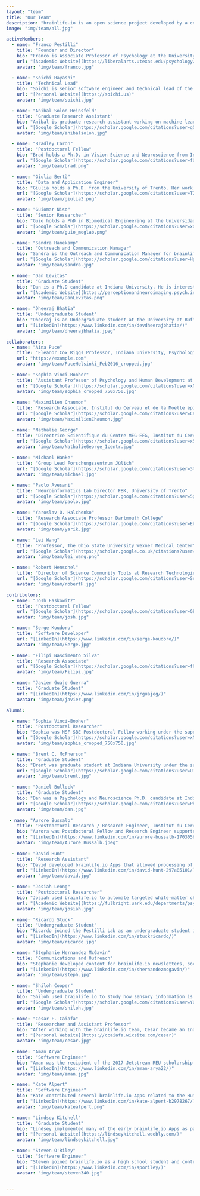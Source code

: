```yaml
---
layout: "team"
title: "Our Team"
description: "brainlife.io is an open science project developed by a community of scientists and engineers."
image: "img/team/all.jpg"

activeMembers:
  - name: "Franco Pestilli"
    title: "Founder and Director"
    bio: "Franco is Associate Professor of Psychology at the University of Texas, Austin. Franco holds a Ph.D. from New York University and a Laurea *Summa Cum Laude* from the University of Rome La Sapienza. Franco trained as a Postdoctoral Researcher at Columbia University, Stanford University and RIKEN BRain Science Institute. Franco's research spans across psychology, computer science and neuroscience. He is a Fellow of the Association for Psychological Science and Psychonomics Society and has received a Microsoft Investigator Fellowship and Janet Taylor Spence Award. Franco is working supported by the BRAIN initiaitve to advance the Brain Imaging Data Structure (BIDS) so to describe brain connectivity and network data. Franco loves running, hiking, rock climbing, mountain biking and motorcycles."
    url: "[Academic Website](https://liberalarts.utexas.edu/psychology/faculty/fp4834)"
    avatar: "img/team/franco.jpg"

  - name: "Soichi Hayashi"
    title: "Technical Lead"
    bio: "Soichi is senior software engineer and technical lead of the brainlife.io platform. His passion is to make supercomputers easier to use by researchers and scientists. He graduated with a B.S. in computer science and physics from Henderson State University and worked for Acxiom as a software engineer providing business intelligence and analytics solutions to various fortune 500 companies such as Discover, Citigroup, Dell/EMC. He joined Indiana University in 2008 to work for the Open Science Grid and joined the brainlife.io team in 2017. Soichi likes drawing portraits, playing guitar and cooking."
    url: "[Personal Website](https://soichi.us)"
    avatar: "img/team/soichi.jpg"

  - name: "Anibal Solon Heinsfeld"
    title: "Graduate Research Assistant"
    bio: "Anibal is graduate research assistant working on machine learning methods applied to neuroscience data. He joined the University of Texas at Austin in 2019 and the brainlife.io team in 2021. Anibal is currently developing methods to improve the accuracy with whcih we can map brain networks. Anibal has contributed to several open-source projects (such as [C-PAC](https://fcp-indi.github.io/), [OpenNeuro](https://openneuro.org/), and [BrainBox](https://brainbox.pasteur.fr/)). Anibal loves working on computer systems and infrastructure and is programming geek."
    url: "[Google Scholar](https://scholar.google.com/citations?user=gQdfws4AAAAJ&hl=en&oi=ao)"
    avatar: "img/team/anibalsolon.jpg"

  - name: "Bradley Caron"
    title: "Postdoctoral Fellow"
    bio: "Brad holds a Ph.D. in Vision Science and Neuroscience from Indiana University. His research focusses on the integration of neuroimaging data modalities and machine learning to understand concussion and human vision. Brad has used Brainlife to publish multiple datasets and has developed several data preprocessing Apps. Brad has also written tutorials that introduce how to use Brainlife and core Python Notebooks templates that demonstrate how to apply statistical methods data preprocessed on brainlife. Brad is passionate about science, sports, and civil rights."
    url: "[Google Scholar](https://scholar.google.com/citations?user=fU9K6GgAAAAJ&hl=en)"
    avatar: "img/team/brad.png"

  - name: "Giulia Bertò"
    title: "Data and Application Engineer"
    bio: "Giulia holds a Ph.D. from the University of Trento. Her work focuses on the application of machine learning methods to Neuroscience data and concussion research. She is devoted to Open Science and contributes to brainlife.io by developing Apps for neuroimaging data analysis and machine learning. Giulia enjoys the mountains, hiking, traveling, and cooking."
    url: "[Google Scholar](https://scholar.google.com/citations?user=T2CydDUAAAAJ&hl=en)"
    avatar: "img/team/giulia3.png"

  - name: "Guiomar Niso"
    title: "Senior Researcher"
    bio: "Guio holds a PhD in Biomedical Engineering at the Universidad Politécnica de Madrid and has been a Postdoctoral Researcher both at the Montreal Neurological Institute, McGill University and Indiana University. Guio uses neuroimaging to study healthy and diseased brain states. Guio is interested in understanding brain dynamics and its underlying mechanisms using electrophysiology. Guio contributes to multiple open science initiatives, for example the Open MEG Archive (OMEGA), open software platform such as brainlife.io, Brainstorm, and Hermes and open data standards such us the Brain Imaging Data Structure (BIDS)."
    url: "[Google Scholar](https://scholar.google.com/citations?user=xqxSCSkAAAAJ)"
    avatar: "img/team/guio_meglab.png"

  - name: "Sandra Hanekamp"
    title: "Outreach and Communication Manager"
    bio: "Sandra is the Outreach and Communication Manager for brainlife.io. She holds a B.A. in Neurolinguistics, an M.A. in Clinical Neuropsychology, and a Ph.D. in Cognitive and Perceptual Neuroscience from the University of Groningen. Before joining the brainlife.io team Sandra worked as Postdoctoral fellow at Harvard Medical School. Sandra likes spending time outdoors, water sports and glamour."
    url: "[Google Scholar](https://scholar.google.com/citations?user=HpFvfUsAAAAJ&hl=en&oi=ao)"
    avatar: "img/team/sandra.jpg"

  - name: "Dan Levitas"
    title: "Graduate Student"
    bio: "Dan is a Ph.D candidate at Indiana University. He is interested in using functional MRI methodologies to examine how visual salience can impact perception and decision making. Additionally, he is interested in open science and developing tools to increase transparency and reproducibility in the neuroimaging field."
    url: "[Academic Website](https://perceptionandneuroimaging.psych.indiana.edu/people/daniellevitas.html)"
    avatar: "img/team/DanLevitas.png"

  - name: "Dheeraj Bhatia"
    title: "Undergraduate Student"
    bio: "Dheeraj is an Undergraduate student at the University at Buffalo. He has been working with brainlife.io since 2020 working with the Microsoft Academic Graph, Azure Cloud and to help improving the user interface. Along with a passion for programming Dheeraj has experience with social media marketing and traffic acquisition. He is interested in open source code and neuroscience research."
    url: "[LinkedIn](https://www.linkedin.com/in/devdheerajbhatia/)"
    avatar: "img/team/dheerajbhatia.jpeg"

collaborators:
  - name: "Aina Puce"
    title: "Eleanor Cox Riggs Professor, Indiana University, Psychological and Brain Sciences"
    url: "https://example.com"
    avatar: "img/team/PuceHelsinki_Feb2016_cropped.jpg"

  - name: "Sophia Vinci-Booher"
    title: "Assistant Professor of Psychology and Human Development at the Peabody College of Education and Human Development, Vanderbilt University"
    url: "[Google Scholar](https://scholar.google.com/citations?user=xNYnb6wAAAAJ&hl=en)"
    avatar: "img/team/sophia_cropped_750x750.jpg"
 
  - name: "Maximilien Chaumon"
    title: "Research Associate, Institut du Cerveau et de la Moelle épinière (ICM), Sorbone University"
    url: "[Google Scholar](https://scholar.google.com/citations?user=C81NXEkAAAAJ&hl=en)"
    avatar: "img/team/MaximilienChaumon.jpg"

  - name: "Nathalie George"
    title: "Directrice Scientifique du Centre MEG-EEG, Institut du Cerveau et de la Moelle Epiniere (ICM), Sorbonne Université"
    url: "[Google Scholar](https://scholar.google.com/citations?user=x5NORzMAAAAJ&hl=en&oi=ao)"
    avatar: "img/team/NathalieGeorge_1centr.jpg"
    
  - name: "Michael Hanke"
    title: "Group Lead Forschungszentrum Jülich"
    url: "[Google Scholar](https://scholar.google.com/citations?user=3tT7QQ8AAAAJ&hl=en)"
    avatar: "img/team/michael.jpg"

  - name: "Paolo Avesani"
    title: "Neuroinformatics Lab Director FBK, University of Trento"
    url: "[Google Scholar](https://scholar.google.com/citations?user=5g4UY4MAAAAJ&hl=en)"
    avatar: "img/team/paolo.jpg"

  - name: "Yaroslav O. Halchenko"
    title: "Research Associate Professor Dartmouth College"
    url: "[Google Scholar](https://scholar.google.com/citations?user=EbtfZcwAAAAJ&hl=en)"
    avatar: "img/team/yarik.jpg"

  - name: "Lei Wang"
    title: "Professor, The Ohio State University Wexner Medical Center"
    url: "[Google Scholar](https://scholar.google.co.uk/citations?user=JLTdoJ0AAAAJ&hl=en)"
    avatar: "img/team/lei_wang.png"

  - name: "Robert Henschel"
    title: "Director of Science Community Tools at Research Technologies, Indiana University"
    url: "[Google Scholar](https://scholar.google.com/citations?user=SeCtgPsAAAAJ&hl=en)"
    avatar: "img/team/robertH.jpg"

contributors:
  - name: "Josh Faskowitz"
    title: "Postdoctoral Fellow"
    url: "[Google Scholar](https://scholar.google.com/citations?user=GE4rM3QAAAAJ&hl=en)"
    avatar: "img/team/josh.jpg"

  - name: "Serge Koudoro"
    title: "Software Developer"
    url: "[LinkedIn](https://www.linkedin.com/in/serge-koudoro/)"
    avatar: "img/team/Serge.jpg"

  - name: "Filipi Nascimento Silva"
    title: "Research Associate"
    url: "[Google Scholar](https://scholar.google.com/citations?user=fhWJEysAAAAJ&hl=en)"
    avatar: "img/team/Filipi.jpg"

  - name: "Javier Guaje Guerra"
    title: "Graduate Student"
    url: "[LinkedIn](https://www.linkedin.com/in/jrguajeg/)"
    avatar: "img/team/javier.png"

alumni:

  - name: "Sophia Vinci-Booher"
    title: "Postdoctoral Researcher"
    bio: "Sophia was NSF SBE Postdoctoral Fellow working under the supervision of Franco. Sophia used brainlife.io to map white-matter microstruture to understand human development and learning. After working with the brainlife.io, Sophia took on a position of Assistant Professor of Psychology and Human Development at the Peabody College of Education and Human Development, Vanderbilt University."
    url: "[Google Scholar](https://scholar.google.com/citations?user=xNYnb6wAAAAJ&hl=en)"
    avatar: "img/team/sophia_cropped_750x750.jpg"

  - name: "Brent C. McPherson"
    title: "Graduate Student"
    bio: "Brent was graduate student at Indiana University under the supervision of Franco Pestilli. After graduating his PhD Brent started as Postdoctoral Fellow at mcGill University in Montreal under the supervision of Prf. J-B. Poline. His research focussed on methods for big data neuroscience and machine learning. Brent developed several brainlife.io Apps that allow users to process raw diffusion-weighted magnetic resonance imaging, perform advanced brain tractography, and build structural brain networks. Brent loves snakes and enjoys listening to heavy metal music."
    url: "[Google Scholar](https://scholar.google.com/citations?user=UTKS08kAAAAJ&hl=en&oi=sra)"
    avatar: "img/team/brent.jpg"

  - name: "Daniel Bullock"
    title: "Graduate Student"
    bio: "Dan was a Psychology and Neuroscience Ph.D. candidate at Indiana University. After working at University of Cincinnati, Duke University, and North Carolina State University, he joined the Pestilli Lab in 2015 focusing on methods for white matter anatomy characterization and automated segmentation. Dan has contributed multiple Apps to brainlife.io. He is passionate about student rights and an open science advocate. After working with brainlife.io, Dan joined the Laboratory of Sarah Heilbronner at the University of Minnesota as a Postdoctoral Fellow."
    url: "[Google Scholar](https://scholar.google.com/citations?user=PhaFy78AAAAJ&hl=en)"
    avatar: "img/team/dan.jpg"
    
 - name: "Aurore Bussalb"
    title: "Postdoctoral Research / Research Engineer, Institut du Cerveau et de la Moelle épinière (ICM), Sorbone University"
    bio: "Aurora was Postdoctoral Fellow and Research Engineer supported by a NIH NIBIB CRCNS collabroative award. After leaving brainlife.io Aurore took a position as software engineer at BioSerenity, a Franch startup in Paris."
    url: "[LinkedIn](https://www.linkedin.com/in/aurore-bussalb-170305b1/)"
    avatar: "img/team/Aurore_Bussalb.jpeg"
    
  - name: "David Hunt"
    title: "Research Assistant"
    bio: "David developed brainlife.io Apps that allowed processing of functional neuroimaging data with application to vision science."
    url: "[LinkedIn](https://www.linkedin.com/in/david-hunt-297a85101/)"
    avatar: "img/team/david.jpg"

  - name: "Josiah Leong"
    title: "Postdoctoral Researcher"
    bio: "Josiah used brainlife.io to automate targeted white-matter characterizations in large datasets and processed on the ABCD dataset. After working on the brainlife.io team, Josiah became an Assistant Professor in the Department of Psychology at the University of Arkansas."
    url: "[Academic Website](https://fulbright.uark.edu/departments/psychological-science/people/index/uid/josiah/name/Josiah+Leong/)"
    avatar: "img/team/josiah.jpg"

  - name: "Ricardo Stuck"
    title: "Undergraduate Student"
    bio: "Ricardo joined the Pestilli Lab as an undergraduate student in 2018 with a focus on athlete TBI brain data. He focused on incorporating brainlife.io into the clinical setting and advancing the field of neuroscience by serving the military population, their families, and the nation. After working with brainlife.io, Ricardo went on to pursue medical school."
    url: "[LinkedIn](https://www.linkedin.com/in/stuckricardo/)"
    avatar: "img/team/ricardo.jpg"

  - name: "Stephanie Hernandez McGavin"
    title: "Communications and Outreach"
    bio: "Stephanie developed content for brainlife.io newsletters, social media, and promotional materials, and engaged with the brainlife.io community members. After brainlife.io, she began working as a proposal coordinator at PND Engineers Inc."
    url: "[LinkedIn](https://www.linkedin.com/in/shernandezmcgavin/)"
    avatar: "img/team/steph.jpg"

  - name: "Shiloh Cooper"
    title: "Undergraduate Student"
    bio: "Shiloh used brainlife.io to study how sensory information is encoded and transformed in neural circuits, and how it is used for decision making. After working with the brainlife.io team, Shiloh became a Graduate Student in the Northwestern University Interdepartmental Neuroscience Program."
    url: "[Google Scholar](https://scholar.google.com/citations?user=YUhVZFsAAAAJ&hl=en)"
    avatar: "img/team/shiloh.jpg"

  - name: "Cesar F. Caiafa"
    title: "Researcher and Assistant Professor"
    bio: "After working with the brainlife.io team, Cesar became an Independent Researcher at CONICET and an Adjunct Professor at the University of Buenos Aires."
    url: "[Personal Website](https://ccaiafa.wixsite.com/cesar)"
    avatar: "img/team/cesar.jpg"

  - name: "Aman Arya"
    title: "Software Engineer"
    bio: "Aman was the recipient of the 2017 Jetstream REU scholarship and worked with the Jetstream cloud platform and Amazon AWS to extend service to brailife.io. After working with the brainlife.io team, Aman took a position as Software Engineer at Amazon."
    url: "[LinkedIn](https://www.linkedin.com/in/aman-arya22/)"
    avatar: "img/team/aman.jpg"

  - name: "Kate Alpert"
    title: "Software Engineer"
    bio: "Kate contributed several brainlife.io Apps related to the Human Connectome Project standard processing pipeline. After working with the brainlife.io team, she took a position as Software Engineer at Radiologics."
    url: "[LinkedIn](https://www.linkedin.com/in/kate-alpert-b2978267/)"
    avatar: "img/team/katealpert.png"

  - name: "Lindsey Kitchell"
    title: "Graduate Student"
    bio: "Lindsey implemented many of the early brainlife.io Apps as part of her research projects in the Pestilli Lab. After working with the brainlife.io team, Lindsey became a Neuroscientist in the Neuro-AI and Connectomics section of the Intelligent Systems Center at Johns Hopkins University Applied Physics Lab."
    url: "[Personal Website](https://lindseykitchell.weebly.com/)"
    avatar: "img/team/lindseykitchell.jpg"

  - name: "Steven O'Riley"
    title: "Software Engineer"
    bio: "Steven joined brainlife.io as a high school student and contributed to the development of the brainlife.io platform functionality. After working with the brainlife.io team, Steve took at position as Software Engineer at PSI Services."
    url: "[LinkedIn](https://www.linkedin.com/in/sporiley/)"
    avatar: "img/team/steven340.jpg"


---
```


